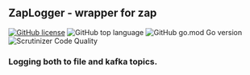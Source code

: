 ## ZapLogger - wrapper for zap
[![GitHub license](https://img.shields.io/github/license/RapidCodeLab/ZapLogger?style=flat-square)](https://github.com/RapidCodeLab/ZapLogger/blob/main/LICENSE)
![GitHub top language](https://img.shields.io/github/languages/top/RapidCodeLab/ZapLogger?style=flat-square)
![GitHub go.mod Go version](https://img.shields.io/github/go-mod/go-version/RapidCodeLab/ZapLogger?style=flat-square)
![Scrutinizer Code Quality](https://img.shields.io/scrutinizer/quality/g/RapidCodeLab/ZapLogger/main?style=flat-square)

### Logging both to file and kafka topics.

